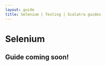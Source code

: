 ```yaml
---
layout: guide
title: Selenium | Testing | Scalatra guides
---
```


<div class="page-header">
  <h1>Selenium</h1>
</div>

## Guide coming soon!
